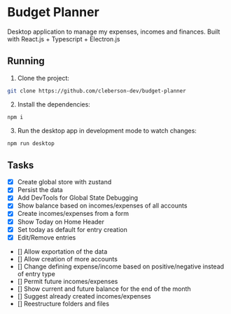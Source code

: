 # Budget Planner
Desktop application to manage my expenses, incomes and finances. Built with React.js + Typescript + Electron.js

## Running

1. Clone the project:
```bash
git clone https://github.com/cleberson-dev/budget-planner
```

2. Install the dependencies:
```bash
npm i
```

3. Run the desktop app in development mode to watch changes:
```bash
npm run desktop
```


## Tasks
- [X] Create global store with zustand
- [X] Persist the data
- [X] Add DevTools for Global State Debugging
- [X] Show balance based on incomes/expenses of all accounts
- [X] Create incomes/expenses from a form
- [X] Show Today on Home Header
- [X] Set today as default for entry creation
- [X] Edit/Remove entries
- [] Allow exportation of the data
- [] Allow creation of more accounts
- [] Change defining expense/income based on positive/negative instead of entry type
- [] Permit future incomes/expenses
- [] Show current and future balance for the end of the month
- [] Suggest already created incomes/expenses
- [] Reestructure folders and files
